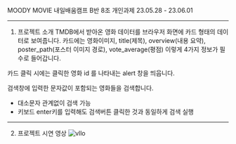 MOODY MOVIE
내일배움캠프 B반 8조 개인과제 23.05.28 - 23.06.01

***

1. 프로젝트 소개
TMDB에서 받아온 영화 데이터를 브라우저 화면에 카드 형태의 데이터로 보여줍니다. 
카드에는 영화이미지, title(제목), overview(내용 요약), poster_path(포스터 이미지 경로), vote_average(평점) 이렇게 4가지 정보가 필수로 들어갑니다.

카드 클릭 시에는 클릭한 영화 id 를 나타내는 alert 창을 띄웁니다.

검색창에 입력한 문자값이 포함되는 영화들을 검색합니다.
- 대소문자 관계없이 검색 가능
- 키보드 enter키를 입력해도 검색버튼 클릭한 것과 동일하게 검색 실행

***

2. 프로젝트 시연 영상
![vllo](https://github.com/JellyBear97/Personal_proj1/assets/78592995/2f1956b0-db4b-4ea8-b383-8e46b16bb736)
